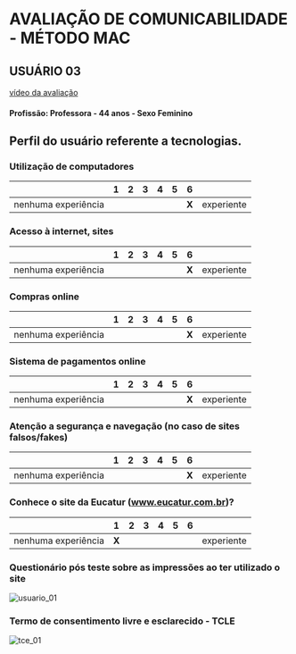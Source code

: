 # AVALIAÇÃO DE COMUNICABILIDADE - MÉTODO MAC
## USUÁRIO 03

[vídeo da avaliação](https://www.youtube.com/watch?v=TbPAS7p86cc)

#### Profissão: Professora - 44 anos - Sexo Feminino

## Perfil do usuário referente a tecnologias.

### Utilização de computadores
| | 1 | 2 | 3 | 4 | 5 | 6 | |
| --- | --- | --- | --- | --- | --- | --- | --- |
| nenhuma experiência | | | | | | **X** | experiente |

### Acesso à internet, sites
| | 1 | 2 | 3 | 4 | 5 | 6 | |
| --- | --- | --- | --- | --- | --- | --- | --- |
| nenhuma experiência | | | | | | **X** | experiente |

### Compras online
| | 1 | 2 | 3 | 4 | 5 | 6 | |
| --- | --- | --- | --- | --- | --- | --- | --- |
| nenhuma experiência | | | | | | **X** | experiente |

### Sistema de pagamentos online
| | 1 | 2 | 3 | 4 | 5 | 6 | |
| --- | --- | --- | --- | --- | --- | --- | --- |
| nenhuma experiência | | | | | | **X** | experiente |

### Atenção a segurança e navegação (no caso de sites falsos/fakes)
| | 1 | 2 | 3 | 4 | 5 | 6 | |
| --- | --- | --- | --- | --- | --- | --- | --- |
| nenhuma experiência | | | | | | **X** | experiente |

### Conhece o site da Eucatur (www.eucatur.com.br)?
| | 1 | 2 | 3 | 4 | 5 | 6 | |
| --- | --- | --- | --- | --- | --- | --- | --- |
| nenhuma experiência | **X** | | | | | | experiente |

### Questionário pós teste sobre as impressões ao ter utilizado o site
![usuario_01](https://github.com/user-attachments/assets/c6c8471b-dc33-405c-881b-1aa2ab0bcb15)


### Termo de consentimento livre e esclarecido - TCLE
![tce_01](https://github.com/user-attachments/assets/edcee1b2-8691-4cf3-8bb6-3801220a7863)
